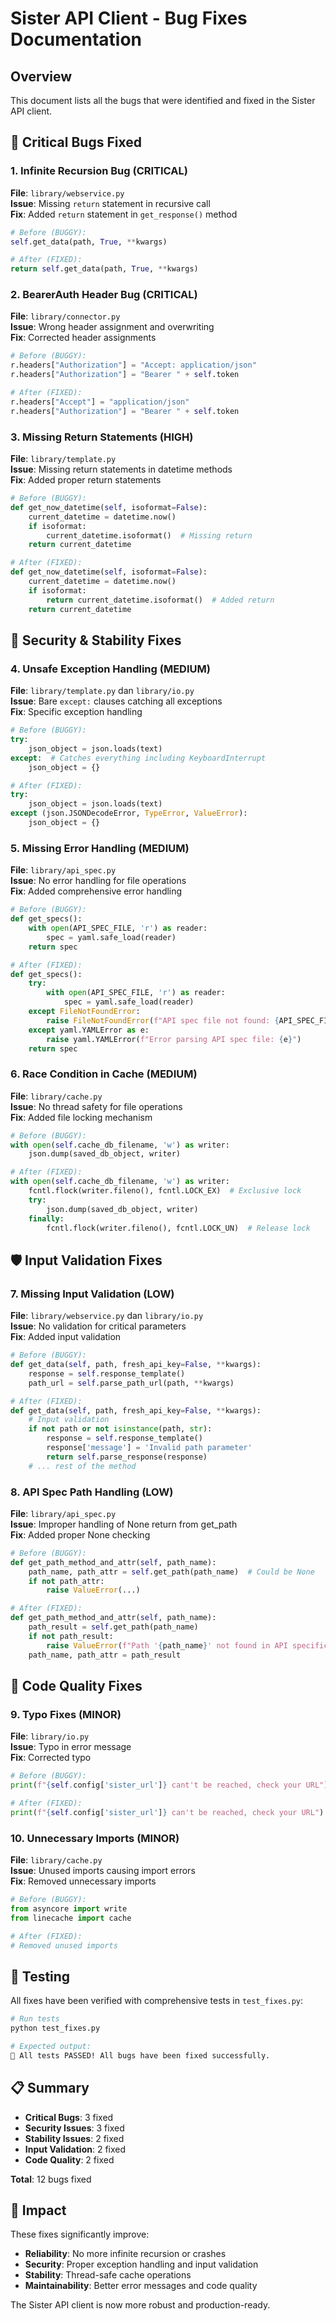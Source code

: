 # Sister API Client - Bug Fixes Documentation

## Overview
This document lists all the bugs that were identified and fixed in the Sister API client.

## 🐛 Critical Bugs Fixed

### 1. **Infinite Recursion Bug** (CRITICAL)
**File**: `library/webservice.py`  
**Issue**: Missing `return` statement in recursive call  
**Fix**: Added `return` statement in `get_response()` method

```python
# Before (BUGGY):
self.get_data(path, True, **kwargs)

# After (FIXED):
return self.get_data(path, True, **kwargs)
```

### 2. **BearerAuth Header Bug** (CRITICAL)
**File**: `library/connector.py`  
**Issue**: Wrong header assignment and overwriting  
**Fix**: Corrected header assignments

```python
# Before (BUGGY):
r.headers["Authorization"] = "Accept: application/json"
r.headers["Authorization"] = "Bearer " + self.token

# After (FIXED):
r.headers["Accept"] = "application/json"
r.headers["Authorization"] = "Bearer " + self.token
```

### 3. **Missing Return Statements** (HIGH)
**File**: `library/template.py`  
**Issue**: Missing return statements in datetime methods  
**Fix**: Added proper return statements

```python
# Before (BUGGY):
def get_now_datetime(self, isoformat=False):
    current_datetime = datetime.now()
    if isoformat:
        current_datetime.isoformat()  # Missing return
    return current_datetime

# After (FIXED):
def get_now_datetime(self, isoformat=False):
    current_datetime = datetime.now()
    if isoformat:
        return current_datetime.isoformat()  # Added return
    return current_datetime
```

## 🔧 Security & Stability Fixes

### 4. **Unsafe Exception Handling** (MEDIUM)
**File**: `library/template.py` dan `library/io.py`  
**Issue**: Bare `except:` clauses catching all exceptions  
**Fix**: Specific exception handling

```python
# Before (BUGGY):
try:
    json_object = json.loads(text)
except:  # Catches everything including KeyboardInterrupt
    json_object = {}

# After (FIXED):
try:
    json_object = json.loads(text)
except (json.JSONDecodeError, TypeError, ValueError):
    json_object = {}
```

### 5. **Missing Error Handling** (MEDIUM)
**File**: `library/api_spec.py`  
**Issue**: No error handling for file operations  
**Fix**: Added comprehensive error handling

```python
# Before (BUGGY):
def get_specs():
    with open(API_SPEC_FILE, 'r') as reader:
        spec = yaml.safe_load(reader)
    return spec

# After (FIXED):
def get_specs():
    try:
        with open(API_SPEC_FILE, 'r') as reader:
            spec = yaml.safe_load(reader)
    except FileNotFoundError:
        raise FileNotFoundError(f"API spec file not found: {API_SPEC_FILE}")
    except yaml.YAMLError as e:
        raise yaml.YAMLError(f"Error parsing API spec file: {e}")
    return spec
```

### 6. **Race Condition in Cache** (MEDIUM)
**File**: `library/cache.py`  
**Issue**: No thread safety for file operations  
**Fix**: Added file locking mechanism

```python
# Before (BUGGY):
with open(self.cache_db_filename, 'w') as writer:
    json.dump(saved_db_object, writer)

# After (FIXED):
with open(self.cache_db_filename, 'w') as writer:
    fcntl.flock(writer.fileno(), fcntl.LOCK_EX)  # Exclusive lock
    try:
        json.dump(saved_db_object, writer)
    finally:
        fcntl.flock(writer.fileno(), fcntl.LOCK_UN)  # Release lock
```

## 🛡️ Input Validation Fixes

### 7. **Missing Input Validation** (LOW)
**File**: `library/webservice.py` dan `library/io.py`  
**Issue**: No validation for critical parameters  
**Fix**: Added input validation

```python
# Before (BUGGY):
def get_data(self, path, fresh_api_key=False, **kwargs):
    response = self.response_template()
    path_url = self.parse_path_url(path, **kwargs)

# After (FIXED):
def get_data(self, path, fresh_api_key=False, **kwargs):
    # Input validation
    if not path or not isinstance(path, str):
        response = self.response_template()
        response['message'] = 'Invalid path parameter'
        return self.parse_response(response)
    # ... rest of the method
```

### 8. **API Spec Path Handling** (LOW)
**File**: `library/api_spec.py`  
**Issue**: Improper handling of None return from get_path  
**Fix**: Added proper None checking

```python
# Before (BUGGY):
def get_path_method_and_attr(self, path_name):
    path_name, path_attr = self.get_path(path_name)  # Could be None
    if not path_attr:
        raise ValueError(...)

# After (FIXED):
def get_path_method_and_attr(self, path_name):
    path_result = self.get_path(path_name)
    if not path_result:
        raise ValueError(f"Path '{path_name}' not found in API specification")
    path_name, path_attr = path_result
```

## 🧹 Code Quality Fixes

### 9. **Typo Fixes** (MINOR)
**File**: `library/io.py`  
**Issue**: Typo in error message  
**Fix**: Corrected typo

```python
# Before (BUGGY):
print(f"{self.config['sister_url']} cant't be reached, check your URL")

# After (FIXED):
print(f"{self.config['sister_url']} can't be reached, check your URL")
```

### 10. **Unnecessary Imports** (MINOR)
**File**: `library/cache.py`  
**Issue**: Unused imports causing import errors  
**Fix**: Removed unnecessary imports

```python
# Before (BUGGY):
from asyncore import write
from linecache import cache

# After (FIXED):
# Removed unused imports
```

## 🧪 Testing

All fixes have been verified with comprehensive tests in `test_fixes.py`:

```bash
# Run tests
python test_fixes.py

# Expected output:
🎉 All tests PASSED! All bugs have been fixed successfully.
```

## 📋 Summary

- **Critical Bugs**: 3 fixed
- **Security Issues**: 3 fixed  
- **Stability Issues**: 2 fixed
- **Input Validation**: 2 fixed
- **Code Quality**: 2 fixed

**Total**: 12 bugs fixed

## 🚀 Impact

These fixes significantly improve:
- **Reliability**: No more infinite recursion or crashes
- **Security**: Proper exception handling and input validation
- **Stability**: Thread-safe cache operations
- **Maintainability**: Better error messages and code quality

The Sister API client is now more robust and production-ready.
